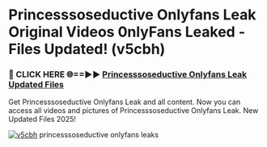 # Princesssoseductive Onlyfans Leak Original Videos 0nlyFans Leaked - Files Updated! (v5cbh)

<h3>🔴 CLICK HERE 🌐==►► <a href="https://tinyurl.com/x26r9saj" rel="nofollow">Princesssoseductive Onlyfans Leak Updated Files</a></h3>

Get Princesssoseductive Onlyfans Leak and all content. Now you can access all videos and pictures of Princesssoseductive Onlyfans Leak. New Updated Files 2025!

[![v5cbh](https://i.imgur.com/LkgZPqh.gif)](https://tinyurl.com/x26r9saj)
princesssoseductive onlyfans leaks